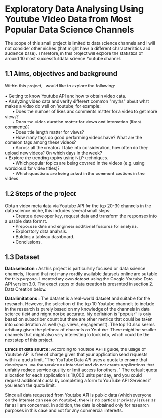 # Exploratory Data Analysing Using Youtube Video Data from Most Popular Data Science Channels

The scope of this small project is limited to data science channels and I will not consider other niches (that might have a different characteristics and audience base). Therefore, in this project will explore the statistics of around 10 most successful data science Youtube channel.

## 1.1 Aims, objectives and background

Within this project, I would like to explore the following: <br>
<br>
• Getting to know Youtube API and how to obtain video data. <br>
• Analyzing video data and verify different common "myths" about what makes a video do well on Youtube, for example:<br>
  &nbsp;&nbsp;&nbsp;&nbsp;&nbsp;&nbsp;• Does the number of likes and comments matter for a video to get more views?<br>
  &nbsp;&nbsp;&nbsp;&nbsp;&nbsp;&nbsp;• Does the video duration matter for views and interaction (likes/ comments)?<br>
  &nbsp;&nbsp;&nbsp;&nbsp;&nbsp;&nbsp;• Does title length matter for views?<br>
  &nbsp;&nbsp;&nbsp;&nbsp;&nbsp;&nbsp;• How many tags do good performing videos have? What are the common tags among these videos?<br>
  &nbsp;&nbsp;&nbsp;&nbsp;&nbsp;&nbsp;• Across all the creators I take into consideration, how often do they upload new videos? On which days in the week?<br>
  • Explore the trending topics using NLP techniques.<br>
  &nbsp;&nbsp;&nbsp;&nbsp;&nbsp;&nbsp;• Which popular topics are being covered in the videos (e.g. using wordcloud for video titles)?<br>
  &nbsp;&nbsp;&nbsp;&nbsp;&nbsp;&nbsp;• Which questions are being asked in the comment sections in the videos<br>


  ## 1.2 Steps of the project
  
  Obtain video meta data via Youtube API for the top 20-30 channels in the data science niche, this includes several small steps: <br>
  &nbsp;&nbsp;&nbsp;&nbsp;&nbsp;&nbsp;• Create a developer key, request data and transform the responses into a usable data format.<br>
  &nbsp;&nbsp;&nbsp;&nbsp;&nbsp;&nbsp;• Prepocess data and engineer additional features for analysis.<br>
  &nbsp;&nbsp;&nbsp;&nbsp;&nbsp;&nbsp;• Exploratory data analysis.<br>
  &nbsp;&nbsp;&nbsp;&nbsp;&nbsp;&nbsp;• Bulding a tableau dashboard.<br>
  &nbsp;&nbsp;&nbsp;&nbsp;&nbsp;&nbsp;• Conclusions.<br>

  ## 1.3 Dataset
  
  **Data selection :** As this project is particularly focused on data science channels, I found that not many readily available datasets 
  online are suitable for this purpose. I created my own dataset using the Google Youtube Data API version 3.0. The exact steps of data 
  creation is presented in section 2. Data Creation below.

  **Data limitations :** The dataset is a real-world dataset and suitable for the research. However, the selection of the top 10 Youtube 
  channels to include in the research is purely based on my knowledge of the channels in data science field and might not be accurate. My 
  definition is "popular" is only based on subscriber count but there are other metrics that could be taken into consideration as well 
  (e.g. views, engagement). The top 10 also seems arbitrary given the plethora of channels on Youtube. There might be smaller channels that 
  might also very interesting to look into, which could be the next step of this project.

  **Ethics of data source:** According to Youtube API's guide, the usage of Youtube API is free of charge given that your application send 
   requests within a quota limit. "The YouTube Data API uses a quota to ensure that developers use the service as intended and do not 
   create applications that unfairly reduce service quality or limit access for others. " The default quota allocation for each application 
   is 10,000 units per day, and you could request additional quota by completing a form to YouTube API Services if you reach the quota 
   limit.

  Since all data requested from Youtube API is public data (which everyone on the Internet can see on Youtube), there is no particular 
  privacy issues as far as I am concerned. In addition, the data is obtained only for research purposes in this case and not for any 
  commercial interests.
